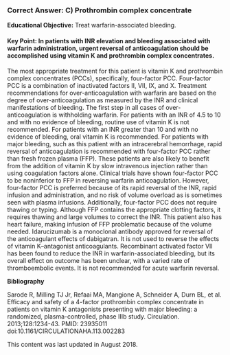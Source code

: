 
### Correct Answer: C) Prothrombin complex concentrate 

**Educational Objective:** Treat warfarin-associated bleeding.

#### **Key Point:** In patients with INR elevation and bleeding associated with warfarin administration, urgent reversal of anticoagulation should be accomplished using vitamin K and prothrombin complex concentrates.

The most appropriate treatment for this patient is vitamin K and prothrombin complex concentrates (PCCs), specifically, four-factor PCC. Four-factor PCC is a combination of inactivated factors II, VII, IX, and X. Treatment recommendations for over-anticoagulation with warfarin are based on the degree of over-anticoagulation as measured by the INR and clinical manifestations of bleeding. The first step in all cases of over-anticoagulation is withholding warfarin. For patients with an INR of 4.5 to 10 and with no evidence of bleeding, routine use of vitamin K is not recommended. For patients with an INR greater than 10 and with no evidence of bleeding, oral vitamin K is recommended. For patients with major bleeding, such as this patient with an intracerebral hemorrhage, rapid reversal of anticoagulation is recommended with four-factor PCC rather than fresh frozen plasma (FFP). These patients are also likely to benefit from the addition of vitamin K by slow intravenous injection rather than using coagulation factors alone. Clinical trials have shown four-factor PCC to be noninferior to FFP in reversing warfarin anticoagulation. However, four-factor PCC is preferred because of its rapid reversal of the INR, rapid infusion and administration, and no risk of volume overload as is sometimes seen with plasma infusions. Additionally, four-factor PCC does not require thawing or typing.
Although FFP contains the appropriate clotting factors, it requires thawing and large volumes to correct the INR. This patient also has heart failure, making infusion of FFP problematic because of the volume needed.
Idarucizumab is a monoclonal antibody approved for reversal of the anticoagulant effects of dabigatran. It is not used to reverse the effects of vitamin K–antagonist anticoagulants.
Recombinant activated factor VII has been found to reduce the INR in warfarin-associated bleeding, but its overall effect on outcome has been unclear, with a varied rate of thromboembolic events. It is not recommended for acute warfarin reversal.

**Bibliography**

Sarode R, Milling TJ Jr, Refaai MA, Mangione A, Schneider A, Durn BL, et al. Efficacy and safety of a 4-factor prothrombin complex concentrate in patients on vitamin K antagonists presenting with major bleeding: a randomized, plasma-controlled, phase IIIb study. Circulation. 2013;128:1234-43. PMID: 23935011 doi:10.1161/CIRCULATIONAHA.113.002283

This content was last updated in August 2018.